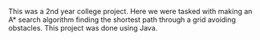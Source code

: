 This was a 2nd year college project. Here we were tasked with making an A\*
search algorithm finding the shortest path through a grid avoiding obstacles.
This project was done using Java.
